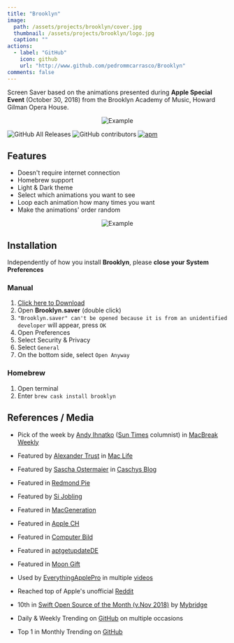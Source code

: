 ```yaml
---
title: "Brooklyn"
image: 
  path: /assets/projects/brooklyn/cover.jpg
  thumbnail: /assets/projects/brooklyn/logo.jpg
  caption: ""
actions:
  - label: "GitHub"
    icon: github
    url: "http://www.github.com/pedrommcarrasco/Brooklyn"
comments: false
---
```


Screen Saver based on the animations presented during **Apple Special Event** (October 30, 2018) from the Brooklyn Academy of Music, Howard Gilman Opera House.

<p align="center">
<img src="https://github.com/pedrommcarrasco/Brooklyn/blob/master/Design/showcase.gif?raw=true" alt="Example"/>
</p>

![GitHub All Releases](https://img.shields.io/github/downloads/pedrommcarrasco/brooklyn/total.svg) ![GitHub contributors](https://img.shields.io/github/contributors/pedrommcarrasco/brooklyn.svg) [![apm](https://img.shields.io/apm/l/vim-mode.svg)](https://github.com/pedrommcarrasco/Brooklyn/blob/master/LICENSE)

## Features

* Doesn't require internet connection
* Homebrew support
* Light & Dark theme
* Select which animations you want to see
* Loop each animation how many times you want
* Make the animations' order random

<p align="center">
    <img src="https://github.com/pedrommcarrasco/Brooklyn/blob/master/Design/preferenceMenu.png?raw=true" alt="Example"/>
</p>

## Installation

Independently of how you install **Brooklyn**, please **close your System Preferences**

### Manual

1. [Click here to Download](https://github.com/pedrommcarrasco/Brooklyn/releases/download/2.0.1/Brooklyn.saver.zip)
2. Open **Brooklyn.saver** (double click)
3. `"Brooklyn.saver" can't be opened because it is from an unidentified developer` will appear, press `OK`
4. Open Preferences
5. Select Security & Privacy
6. Select `General`
7. On the bottom side, select `Open Anyway`

### Homebrew

1. Open terminal
2. Enter `brew cask install brooklyn`

## References / Media

* Pick of the week by [Andy Ihnatko](https://twitter.com/Ihnatko) ([Sun Times](https://twitter.com/Ihnatko) columnist) in [MacBreak Weekly](https://youtu.be/b-sC5A1wgbA?t=6051)

* Featured by [Alexander Trust](https://twitter.com/keineschmerzen) in [Mac Life](https://www.maclife.de/ratgeber/apple-liebhaber-bildschirmschoner-brooklyn-mac-gratis-installieren-100112737.html)

* Featured by [Sascha Ostermaier](https://twitter.com/Saschlander) in [Caschys Blog](https://stadt-bremerhaven.de/macos-brooklyn-screensaver-bringt-die-animierten-apple-logos-vom-oktober-event-auf-den-bildschirm/)

* Featured in [Redmond Pie](https://www.redmondpie.com/download-this-apple-logo-macos-screensaver-includes-all-those-pretty-animations-from-oct-2018-event/)

* Featured by [Si Jobling](https://sijobling.com/aside/brooklyn/)

* Featured in [MacGeneration](https://www.macg.co/logiciels/2019/02/les-logos-dapple-stylises-comme-economiseur-decran-pour-le-mac-105295)

* Featured in [Apple CH](https://applech2.com/archives/20190218-screensaver-inspired-by-apple-brooklyn-event.html)

* Featured in [Computer Bild](https://www.computerbild.de/download/Brooklyn-Bildschirmschoner-Mac-23051571.html)

* Featured in [aptgetupdateDE](https://www.aptgetupdate.de/2019/02/27/brooklyn-%C2%B7-macos-screensaver-mit-animiertem-apple-logo/)

* Featured in [Moon Gift](https://www.moongift.jp/2019/02/brooklyn-apple%E3%83%AD%E3%82%B4%E3%82%92%E3%82%AB%E3%82%B9%E3%82%BF%E3%83%9E%E3%82%A4%E3%82%BA%E3%81%97%E3%81%9F%E3%82%B9%E3%82%AF%E3%83%AA%E3%83%BC%E3%83%B3%E3%82%BB%E3%83%BC%E3%83%90%E3%83%BC/)

* Used by [EverythingApplePro](https://www.youtube.com/user/EverythingApplePro) in multiple [videos](https://youtu.be/ylOcMYGXFnE?t=39)

* Reached top of Apple's unofficial [Reddit](https://www.reddit.com/r/apple/comments/arhiv7/screensaver_with_animated_logos_from_apples_event/)

* 10th in [Swift Open Source of the Month (v.Nov 2018)](https://medium.mybridge.co/swift-open-source-of-the-month-v-nov-2018-e7913675223a) by [Mybridge](https://twitter.com/Mybridge)

* Daily & Weekly Trending on [GitHub](https://github.com/trending/swift?since=daily) on multiple occasions

* Top 1 in Monthly Trending on [GitHub](https://github.com/trending/swift?since=monthly)
